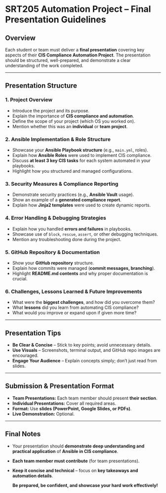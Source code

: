 # **SRT205 Automation Project – Final Presentation Guidelines**

## **Overview**
Each student or team must deliver a **final presentation** covering key aspects of their **CIS Compliance Automation Project**. The presentation should be structured, well-prepared, and demonstrate a clear understanding of the work completed.

---
## **Presentation Structure**
### **1. Project Overview**
- Introduce the project and its purpose.
- Explain the importance of **CIS compliance and automation**.
- Define the scope of your project (which OS you worked on).
- Mention whether this was an **individual** or **team project**.

### **2. Ansible Implementation & Role Structure**
- Showcase your **Ansible Playbook structure** (e.g., `main.yml`, roles).
- Explain how **Ansible Roles** were used to implement CIS compliance.
- Discuss **at least 3 key CIS tasks** for each system automated in your playbooks.
- Highlight how you structured and managed configurations.

### **3. Security Measures & Compliance Reporting**
- Demonstrate security practices (e.g., **Ansible Vault** usage).
- Show an example of a **generated compliance report**.
- Explain how **Jinja2 templates** were used to create dynamic reports.

### **4. Error Handling & Debugging Strategies**
- Explain how you handled **errors and failures** in playbooks.
- Showcase use of `block`, `rescue`, `assert`, or other debugging techniques.
- Mention any troubleshooting done during the project.

### **5. GitHub Repository & Documentation**
- Show your **GitHub repository** structure.
- Explain how commits were managed (**commit messages, branching**).
- Highlight **README.md contents** and why proper documentation is crucial.

### **6. Challenges, Lessons Learned & Future Improvements**
- What were the **biggest challenges**, and how did you overcome them?
- What **lessons** did you learn from automating CIS compliance?
- What would you improve or expand upon if given more time?

---
## **Presentation Tips**
- **Be Clear & Concise** – Stick to key points; avoid unnecessary details.  
-  **Use Visuals** – Screenshots, terminal output, and GitHub repo images are encouraged.  
- **Engage Your Audience** – Explain concepts simply; don’t just read from slides.  

---
## **Submission & Presentation Format**
- **Team Presentations:** Each team member should present **their section**.
- **Individual Presentations:** Cover all required areas.
- **Format:** Use **slides (PowerPoint, Google Slides, or PDFs)**.
- **Live Demonstration:** Optional.

---
## **Final Notes**
- Your presentation should **demonstrate deep understanding and practical application** of **Ansible in CIS compliance**.
- **Each team member must contribute** (for team presentations).
- **Keep it concise and technical** – focus on **key takeaways and automation details**.

  **Be prepared, be confident, and showcase your hard work effectively!** 

